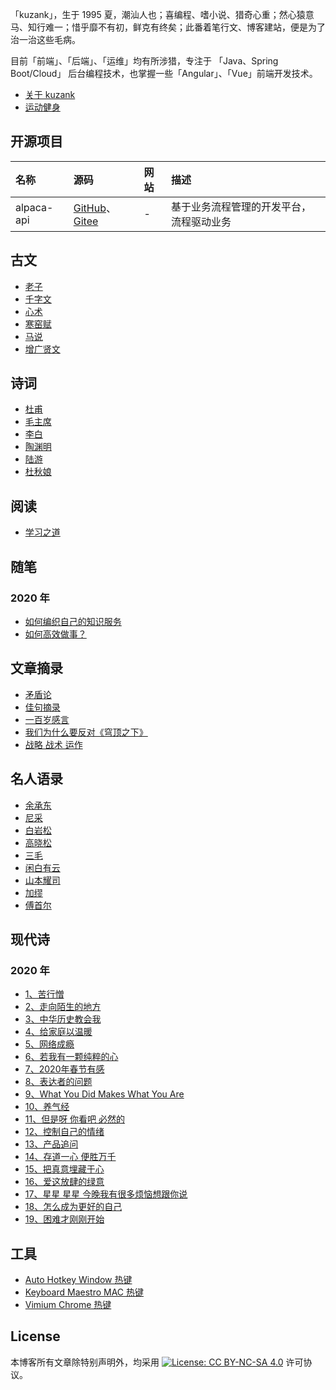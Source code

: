 「kuzank」，生于 1995 夏，潮汕人也；喜编程、嗜小说、猎奇心重；然心猿意马、知行难一；惜乎靡不有初，鲜克有终矣；此番着笔行文、博客建站，便是为了治一治这些毛病。

目前「前端」、「后端」、「运维」均有所涉猎，专注于 「Java、Spring Boot/Cloud」 后台编程技术，也掌握一些「Angular」、「Vue」前端开发技术。

* [关于 kuzank](关于我.md)
* [运动健身](运动健身.md)

## 开源项目
| 名称| 源码 | 网站 | 描述 |
|:-------------|:-------------|:-------------|:-------------|
| alpaca-api | [GitHub](https://github.com/kuzank/alpaca-api)、[Gitee](https://gitee.com/kuzank/alpaca-api) | - | 基于业务流程管理的开发平台，流程驱动业务 |



## 古文
* [老子](古文/老子.md)
* [千字文](古文/千字文.md)
* [心术](古文/心术.md)
* [寒窑赋](古文/寒窑赋.md)
* [马说](古文/马说.md)
* [增广贤文](古文/增广贤文.md)


## 诗词
* [杜甫](诗词/杜甫.md)
* [毛主席](诗词/毛主席.md)
* [李白](诗词/李白.md)
* [陶渊明](诗词/陶渊明.md)
* [陆游](诗词/陆游.md)
* [杜秋娘](诗词/杜秋娘.md)


## 阅读
* [学习之道](阅读/学习之道.md)


## 随笔 

### 2020 年
* [如何编织自己的知识服务](随笔/2020/如何编织自己的知识服务.md)
* [如何高效做事？](随笔/2020/如何高效做事.md)


## 文章摘录
* [矛盾论](https://www.marxists.org/chinese/maozedong/marxist.org-chinese-mao-193708.htm)
* [佳句摘录](文章摘录/佳句摘录.md)
* [一百岁感言](文章摘录/一百岁感言.md)
* [我们为什么要反对《穹顶之下》](文章摘录/我们为什么要反对穹顶之下.md)
* [战略 战术 运作](http://www.360doc.com/content/20/0216/23/14247416_892568398.shtml)


## 名人语录
* [余承东](名人语录/余承东.md)
* [尼采](名人语录/尼采.md)
* [白岩松](名人语录/白岩松.md)
* [高晓松](名人语录/高晓松.md)
* [三毛](名人语录/三毛.md)
* [闲白有云](名人语录/闲白有云.md)
* [山本耀司](名人语录/山本耀司.md)
* [加缪](名人语录/加缪.md)
* [傅首尔](名人语录/傅首尔.md)


## 现代诗

### 2020 年
- [1、苦行憎](现代诗/2020/01苦行憎.md)
- [2、走向陌生的地方](现代诗/2020/02走向陌生的地方.md)
- [3、中华历史教会我](现代诗/2020/03中华历史教会我.md)
- [4、给家庭以温暖](现代诗/2020/04给家庭以温暖.md)
- [5、网络成瘾](现代诗/2020/05网络成瘾.md)
- [6、若我有一颗纯粹的心](现代诗/2020/06若我有一颗纯粹的心.md)
- [7、2020年春节有感](现代诗/2020/072020年春节有感.md)
- [8、表达者的问题](现代诗/2020/08表达者的问题.md)
- [9、What You Did Makes What You Are](现代诗/2020/09WhatYouDidMakesWhatYouAre.md)
- [10、养气经](现代诗/2020/10养气经.md)
- [11、但是呀 你看吧 必然的](现代诗/2020/11但是呀你看吧必然的.md)
- [12、控制自己的情绪](现代诗/2020/12控制自己的情绪.md)
- [13、产品追问](现代诗/2020/13产品追问.md)
- [14、存道一心 便胜万千](现代诗/2020/14存道一心便胜万千.md)
- [15、把真意埋藏于心](现代诗/2020/15把真意埋藏于心.md)
- [16、爱这放肆的绿意](现代诗/2020/16爱这放肆的绿意.md)
- [17、星星 星星 今晚我有很多烦恼想跟你说](现代诗/2020/17星星星星今晚我有很多烦恼想跟你说.md)
- [18、怎么成为更好的自己](现代诗/2020/18怎么成为更好的自己.md)
- [19、困难才刚刚开始](现代诗/2020/19困难才刚刚开始.md)


## 工具
* [Auto Hotkey Window 热键](效率工具/AutoHotkey.md)
* [Keyboard Maestro MAC 热键](效率工具/KeyboardMaestro.md)
* [Vimium Chrome 热键](效率工具/Vimium.md)


## License

本博客所有文章除特别声明外，均采用 [![License: CC BY-NC-SA 4.0](https://camo.githubusercontent.com/68b1d40ecc7a83ac2c1e691be14ce4be95cec195/68747470733a2f2f6c6963656e7365627574746f6e732e6e65742f6c2f62792d6e632d73612f342e302f38307831352e706e67)](https://creativecommons.org/licenses/by-nc-sa/4.0/) 许可协议。
